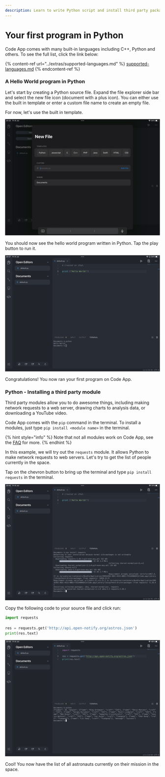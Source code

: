 ```yaml
---
description: Learn to write Python script and install third party packages using pip.
---
```


# Your first program in Python

Code App comes with many built-in languages including C++, Python and others. To see the full list, click the link below:

{% content-ref url="../extras/supported-languages.md" %}
[supported-languages.md](../extras/supported-languages.md)
{% endcontent-ref %}

### A Hello World program in Python

Let's start by creating a Python source file. Expand the file explorer side bar and select the new file icon (document with a plus icon). You can either use the built in template or enter a custom file name to create an empty file.

For now, let's use the built in template.

![Creating a new file](<../.gitbook/assets/image (3) (1).png>)

You should now see the hello world program written in Python. Tap the play button to run it.&#x20;

![Runing a Hello World program in Python](<../.gitbook/assets/image (4).png>)

Congratulations! You now ran your first program on Code App.

### Python - Installing a third party module

Third party modules allow you to do awesome things, including making network requests to a web server, drawing charts to analysis data, or downloading a YouTube video.&#x20;

Code App comes with the `pip` command in the terminal. To install a modules, just type `pip install <module name>` in the terminal.

{% hint style="info" %}
Note that not all modules work on Code App, see the [FAQ](../extras/frequently-asked-questions.md#my-favourite-npm-python-module-doesnt-work) for more.
{% endhint %}

In this example, we will try out the `requests` module. It allows Python to make network requests to web servers. Let's try to get the list of people currently in the space.

Tap on the chevron button to bring up the terminal and type `pip install requests` in the terminal.

![Installing requests](<../.gitbook/assets/image (1) (1).png>)

Copy the following code to your source file and click run:

```python
import requests

res = requests.get('http://api.open-notify.org/astros.json')
print(res.text)
```

![Getting the list of all astronauts on ISS](<../.gitbook/assets/image (5).png>)

Cool! You now have the list of all astronauts currently on their mission in the space.&#x20;
